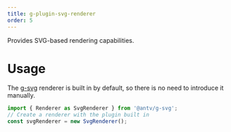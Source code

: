 ```yaml
---
title: g-plugin-svg-renderer
order: 5
---
```


Provides SVG-based rendering capabilities.

# Usage

The [g-svg](/en/docs/api/renderer/svg) renderer is built in by default, so there is no need to introduce it manually.

```js
import { Renderer as SvgRenderer } from '@antv/g-svg';
// Create a renderer with the plugin built in
const svgRenderer = new SvgRenderer();
```

